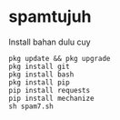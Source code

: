 # spamtujuh

Install bahan dulu cuy


    pkg update && pkg upgrade 
    pkg install git 
    pkg install bash 
    pkg install pip 
    pip install requests 
    pip install mechanize
    sh spam7.sh
